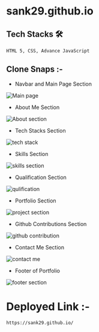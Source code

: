 # sank29.github.io

  ## Tech Stacks 🛠
    
    HTML 5, CSS, Advance JavaScript
    
  
  
  ## Clone Snaps :-
  - Navbar and Main Page Section
  
  ![Main page](https://user-images.githubusercontent.com/76080960/192849987-be2f736e-51be-4d77-8d5f-402f9e8064f5.png)

  - About Me Section
  
![About section](https://user-images.githubusercontent.com/76080960/199997203-5e24588b-2762-46d3-b458-53fe82cb1d92.png)
  
  - Tech Stacks Section
  
  ![tech stack](https://user-images.githubusercontent.com/76080960/197959157-e03548ab-d8cf-4537-bde0-d5b33a64935a.png)
  
  - Skills Section
  
  ![skills section](https://user-images.githubusercontent.com/76080960/192851549-c3d66f31-cef1-439f-bcda-c72b866262c4.png)

  - Qualification Section
  
  ![qulification](https://user-images.githubusercontent.com/76080960/192851658-77e10e3d-faf6-4f83-95b0-b68a695c3ee9.png)

  - Portfolio Section 
  
![project section](https://user-images.githubusercontent.com/76080960/199996816-5ea76ad2-0151-458b-8420-fde832e23fd5.png)

  - Github Contributions Section 
  
  ![github contribution](https://user-images.githubusercontent.com/76080960/192851849-fa8d51b5-a66d-4b30-9112-6dfaefd90e11.png)
  
  - Contact Me Section
  
  ![contact me](https://user-images.githubusercontent.com/76080960/192852002-c41848b7-be2d-450b-b764-20a6d35585f8.png)

  - Footer of Portfolio
  
  ![footer section](https://user-images.githubusercontent.com/76080960/192852082-1528b967-7482-4eae-9465-447b7fa07981.png)

  

 
  
  
 
  
  # Deployed Link :-
  
    https://sank29.github.io/
    
  
